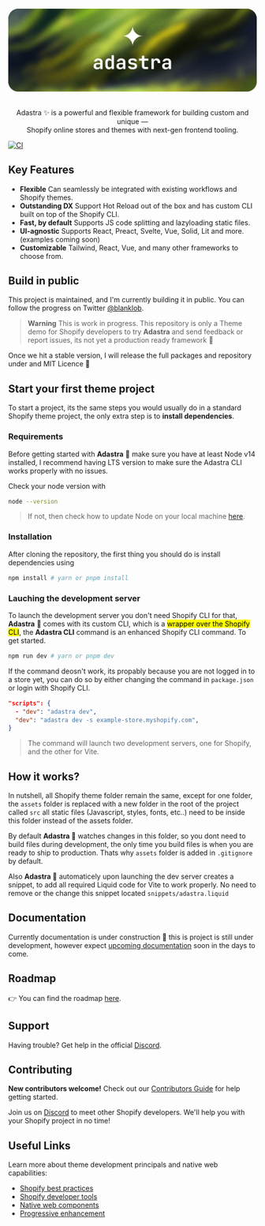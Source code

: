![The Adastra logo.](.github/assets/banner.png 'The Adastra logo.')

<p align="center">
  <br/>
  Adastra ✨ is a powerful and flexible framework for building custom and unique &mdash;
  <br/>
  Shopify online stores and themes with next-gen frontend tooling.
  <br/>
</p>

[![CI][ci-badge]][ci-url]

## Key Features

- **Flexible** Can seamlessly be integrated with existing workflows and Shopify themes.
- **Outstanding DX** Support Hot Reload out of the box and has custom CLI built on top of the Shopify CLI.
- **Fast, by default** Supports JS code splitting and lazyloading static files.
- **UI-agnostic** Supports React, Preact, Svelte, Vue, Solid, Lit and more. (examples coming soon)
- **Customizable** Tailwind, React, Vue, and many other frameworks to choose from.

## Build in public

This project is maintained, and I'm currently building it in public. You can follow the progress on Twitter [@blanklob](https://twitter.com/blanklob).

> **Warning**
> This is work in progress. This repository is only a Theme demo for Shopify developers to try **Adastra** and send feedback or report issues, its not yet a production ready framework 🙂

Once we hit a stable version, I will release the full packages and repository under and MIT Licence 💚

## Start your first theme project

To start a project, its the same steps you would usually do in a standard Shopify theme project, the only extra step is to **install dependencies**.

### Requirements

Before getting started with **Adastra** 🌟 make sure you have at least Node v14 installed, I recommend having LTS version to make sure the Adastra CLI works properly with no issues.

Check your node version with

```bash
node --version
```

> If not, then check how to update Node on your local machine [here](https://nodejs.org/en/download).

### Installation

After cloning the repository, the first thing you should do is install dependencies using

```bash
npm install # yarn or pnpm install
```

### Lauching the development server

To launch the development server you don't need Shopify CLI for that, **Adastra** 🌟 comes with its custom CLI, which is a <mark>wrapper over the Shopify CLI</mark>, the **Adastra CLI** command is an enhanced Shopify CLI command. To get started.

```bash
npm run dev # yarn or pnpm dev
```

If the command deosn't work, its propably because you are not logged in to a store yet, you can do so by either changing the command in `package.json` or login with Shopify CLI.

```json
"scripts": {
  - "dev": "adastra dev",
  "dev": "adastra dev -s example-store.myshopify.com",
}
```

> The command will launch two development servers, one for Shopify, and the other for Vite.

## How it works?

In nutshell, all Shopify theme folder remain the same, except for one folder, the `assets` folder is replaced with a new folder in the root of the project called `src` all static files (Javascript, styles, fonts, etc..) need to be inside this folder instead of the assets folder.

By default **Adastra 🌟** watches changes in this folder, so you dont need to build files during development, the only time you build files is when  you are ready to ship to production. Thats why `assets` folder is added in `.gitignore` by default.

Also **Adastra 🌟** automaticely upon launching the dev server creates a snippet, to add all required Liquid code for Vite to work properly. No need to remove or the change this snippet located `snippets/adastra.liquid`

## Documentation

Currently documentation is under construction 🚧 this is project is still under development, however expect [upcoming documentation](https://docs.blanklob.com/) soon in the days to come.

## Roadmap

👉 You can find the roadmap [here](https://github.com/users/blanklob/projects/5).

## Support

Having trouble? Get help in the official [Discord](https://chat.blanklob.com).

## Contributing

**New contributors welcome!** Check out our [Contributors Guide](CONTRIBUTING.md) for help getting started.

Join us on [Discord](https://chat.blanklob.com) to meet other Shopify developers. We'll help you with your Shopify project in no time!

## Useful Links

Learn more about theme development principals and native web capabilities:

- [Shopify best practices](https://shopify.dev/themes/best-practices)
- [Shopify developer tools](https://shopify.dev/themes/tools)
- [Native web components](https://developer.mozilla.org/fr/docs/Web/Web_Components)
- [Progressive enhancement](https://css-tricks.com/embrace-the-platform)

<!-- Markdown links & img dfn's -->
[ci-url]: https://github.com/blanklob/adastra/actions/workflows/ci.yml
[ci-badge]: https://github.com/blanklob/adastra/actions/workflows/ci.yml/badge.svg

